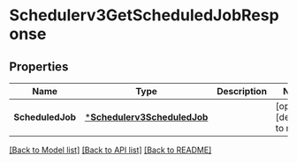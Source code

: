 # Schedulerv3GetScheduledJobResponse

## Properties
Name | Type | Description | Notes
------------ | ------------- | ------------- | -------------
**ScheduledJob** | [***Schedulerv3ScheduledJob**](schedulerv3ScheduledJob.md) |  | [optional] [default to null]

[[Back to Model list]](../README.md#documentation-for-models) [[Back to API list]](../README.md#documentation-for-api-endpoints) [[Back to README]](../README.md)


